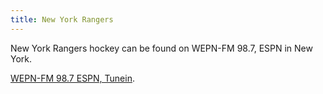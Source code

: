 ```yaml
---
title: New York Rangers
---
```

New York Rangers hockey can be found on WEPN-FM 98.7, ESPN in New York.

[WEPN-FM 98.7 ESPN, Tunein](https://tunein.com/radio/987-FM-ESPN-New-York-s22469/).
